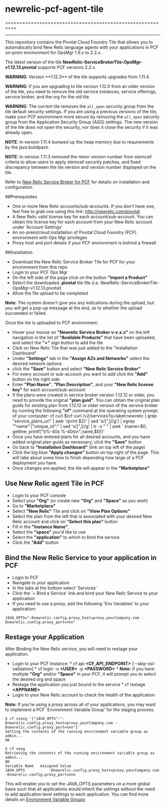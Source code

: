 # newrelic-pcf-agent-tile
==========================================================
- - -

This repository contains the Pivotal Cloud Foundry Tile that allows you to automatically bind New Relic language agents with your applications in PCF on-prem environment for OpsMgr 1.9.x to 2.2.x.

The latest version of the tile **NewRelic-ServiceBrokerTile-OpsMgr-v1.12.13.pivotal** supports PCF versions 2.2.x. 

<p class="note warning"><strong>WARNING</strong>: Version **1.12.3** of the tile supports upgrades from 1.11.4.</p>

<p class="note warning"><strong>WARNING</strong>: If you are upgrading to tile version 1.12.0 from an older version of the tile, you need to remove the old service instances, service offerings, service broker, and the org for the old tile.</p>

<p class="note warning"><strong>WARNING</strong>: The current tile removes the <code>all_open</code> security group from the tile default security settings.
If you are using a previous versions of the tile, make your PCF environment more secure by
removing the <code>all_open</code> security group from the Application Security Group (ASG) settings. 
The new version of the tile does not open the security, nor does it close the security if it was already open.</p>

<p class="note warning"><strong>NOTE</strong>: In version 1.11.4 bumped up the heap memory due to requirements by the java buildpack.</p>

<p class="note warning"><strong>NOTE</strong>: In version 1.11.3 removed the minor version number from stemcell criteria to allow users to apply stemcell security patches, and fixed discrepancy between the tile version and version number displayed on the tile.</p>



Refer to [New Relic Service Broker for PCF](http://docs.pivotal.io/partners/newrelic/index.html) for details on installation and configuration.


##Prerequisites

*    One or more New Relic accounts/sub-accounts. If you don't have one, feel free to grab one using this link: http://newrelic.com/pivotal.
*    A New Relic valid license key for each account/sub-account. You can obtain the license key for each account from your New Relic account under 'Account Settings'
*    An on-prem/cloud installation of Pivotal Cloud Foundry (PCF) environment with Ops Mgr privileges
*    Proxy host and port details if your PCF environment is behind a firewall

##Installation

*    Download the New Relic Service Broker Tile for PCF for your environment from this repo
*    Login to your PCF Ops Mgr 
*    On the left side of the page click on the button **"Import a Product"**
*    Select the downloaded **.pivotal** tile file (i.e. NewRelic-ServiceBrokerTile-OpsMgr-v1.12.13.pivotal)
*    Allow the file upload to be completed

**Note:** The system doesn't give you any indications during the upload, but you will get a pop-up message at the end, as to whether the upload succeeded or failed.


Once the tile is uploaded to PCF environment:

*    Hover your mouse on **"Newrelic Service Broker v-x.x.x"** on the left navigation in the list of **"Available Products"** that have been uploaded, and select the **"+"** sign button to add the tile
*    Click on New Relic Tile that was just added to the "Installation Dashboard"
*    Under **"Settings"** tab in the **"Assign AZs and Networks"** select the desired network options
*    click the **"Save"** button and select **"New Relic Service Broker"**
*    For every account or sub-account you want to add click the **"Add"** button on the right side
*    Enter **"Plan Name"**, **"Plan Description"**, and your **"New Relic license key"** for each account/sub-account
*    If the plans were created in service broker version 1.12.12 or older, you need to provide the original **"plan guid"**. You can obtain the original plan guids for existing plan from 1.12.12 or older version of the service broker by running the following **"cf"** command at the operating system prompt of your computer:
		cf curl $(cf curl /v2/services?q=label:newrelic | grep "service_plans_url" | awk '{print $2}' | sed 's/[",]//g') | egrep "\"name\":|\"unique_id\":" | sed 's/[\",]//g' | tr -s " " | awk ' {name=$0; getline; printf("\t%-40s %-40s\n",name,$0)}'
*    Once you have entered plans for all desired accounts, and you have added original plan guids as necessary, click the **"Save"** button
*    Go back to **"Installation Dashboard"** (link on top left of the page)
*    Click the big blue **"Apply changes"** button on top right of the page. This will take about some time to finish depending how large of a PCF deployment you have.
*    Once changes are applied, the tile will appear in the **"Marketplace"**


## Use New Relic agent Tile in PCF

*    Login to your PCF console
*    Select your **"Org"** (or create new **"Org"** and **"Space"** as you wish)
*    Go to **"Marketplace"**
*    Select **"New Relic"** Tile and click on **"View Plan Options"**
*    Select the plan from the left that is associated with your desired New Relic account and click on **"Select this plan"** button
*    Fill in the **"Instance Name"**, 
*    Select the **"space"** you'd like to use
*    Select the **"application"** to which to bind the service
*    Click the **"Add"** button


## Bind the New Relic Service to your application in PCF

*    Login to PCF
*    Navigate to your application
*    In the tabs at the bottom select 'Services'
*    Click the '+ Bind a Service' link and bind your New Relic Service to your application
*    If you need to use a proxy, add the following 'Env Variables' to your application:
```
JAVA_OPTS="-Dnewrelic.config.proxy_host=proxy.yourCompany.com -Dnewrelic.config.proxy_port=nnn"
```

## Restage your Application
After Binding the New Relic service, you will need to restage your application.
*    Login to your PCF Instance:
    *    cf api **\<CF_API_ENDPOINT\>** [--skip-ssl-validation]
    *    cf login -u **\<USER\>** -p **\<PASSWORD\>**
    *    **Note:** if you have multiple **"Org"** and/or **"Space"** in your PCF, it will prompt you to select the desired org and space
*    Restage the application you just bound to the service
    *    cf restage **\<APPNAME\>**
*    Login to your New Relic account to check the health of the application


**Note:** If you're using a proxy across all of your applications, you may want to implement a PCF 'Environment Variable Group' for the staging process.
```
$ cf ssevg '{"JAVA_OPTS":"-Dnewrelic.config.proxy_host=proxy.yourCompany.com -Dnewrelic.config.proxy_port=nnn"}'
Setting the contents of the running environment variable group as admin...
OK
```
```
$ cf sevg
Retrieving the contents of the running environment variable group as admin...
OK
Variable Name   Assigned Value
JAVA_OPTS           -Dnewrelic.config.proxy_host=proxy.yourCompany.com -Dnewrelic.config.proxy_port=nnn
```
This will enable you to set the JAVA_OPTS parameters on a more global basis such that all applications would inherit the settings without the need to add application level settings to each application.   You can find more details on 
[Environment Variable Groups](https://docs.pivotal.io/pivotalcf/devguide/deploy-apps/environment-variable.html#evgroups)


